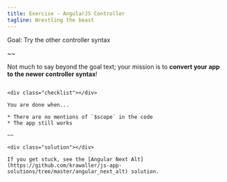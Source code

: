 ```yaml
---
title: Exercise - AngularJS Controller
tagline: Wrestling the beast
---
```



<div class="goal"></div>

Goal: Try the other controller syntax

~~

Not much to say beyond the goal text; your mission is to **convert your app to the newer controller syntax**!

~~~

<div class="checklist"></div>

You are done when...

* There are no mentions of `$scope` in the code
* The app still works

~~

<div class="solution"></div>

If you get stuck, see the [Angular Next Alt](https://github.com/krawaller/js-app-solutions/tree/master/angular_next_alt) solution.
